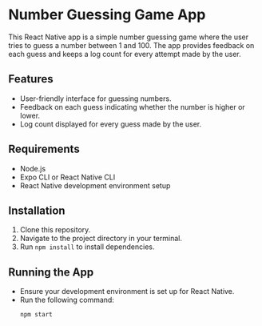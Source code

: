 # Number Guessing Game App

This React Native app is a simple number guessing game where the user tries to guess a number between 1 and 100. The app provides feedback on each guess and keeps a log count for every attempt made by the user.

## Features

- User-friendly interface for guessing numbers.
- Feedback on each guess indicating whether the number is higher or lower.
- Log count displayed for every guess made by the user.

## Requirements

- Node.js
- Expo CLI or React Native CLI
- React Native development environment setup

## Installation

1. Clone this repository.
2. Navigate to the project directory in your terminal.
3. Run `npm install` to install dependencies.

## Running the App

- Ensure your development environment is set up for React Native.
- Run the following command:
  ```bash
  npm start
